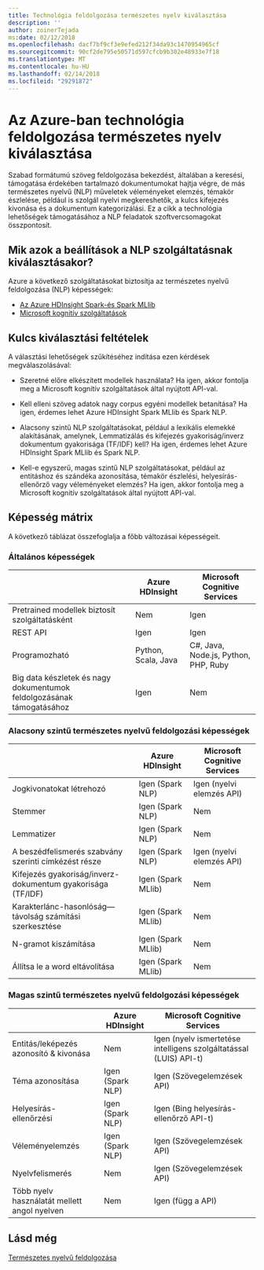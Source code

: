 ```yaml
---
title: Technológia feldolgozása természetes nyelv kiválasztása
description: ''
author: zoinerTejada
ms:date: 02/12/2018
ms.openlocfilehash: dacf7bf9cf3e9efed212f34da93c1470954965cf
ms.sourcegitcommit: 90cf2de795e50571d597cfcb9b302e48933e7f18
ms.translationtype: MT
ms.contentlocale: hu-HU
ms.lasthandoff: 02/14/2018
ms.locfileid: "29291872"
---
```

# <a name="choosing-a-natural-language-processing-technology-in-azure"></a>Az Azure-ban technológia feldolgozása természetes nyelv kiválasztása

Szabad formátumú szöveg feldolgozása bekezdést, általában a keresési, támogatása érdekében tartalmazó dokumentumokat hajtja végre, de más természetes nyelvű (NLP) műveletek véleményeket elemzés, témakör észlelése, például is szolgál nyelvi megkereshetők, a kulcs kifejezés kivonása és a dokumentum kategorizálási. Ez a cikk a technológia lehetőségek támogatásához a NLP feladatok szoftvercsomagokat összpontosít.

## <a name="what-are-your-options-when-choosing-an-nlp-service"></a>Mik azok a beállítások a NLP szolgáltatásnak kiválasztásakor?

Azure a következő szolgáltatásokat biztosítja az természetes nyelvű feldolgozása (NLP) képességek:

- [Az Azure HDInsight Spark-és Spark MLlib](/azure/hdinsight/spark/apache-spark-overview)
- [Microsoft kognitív szolgáltatások](/azure/#pivot=products&panel=cognitive)

## <a name="key-selection-criteria"></a>Kulcs kiválasztási feltételek

A választási lehetőségek szűkítéséhez indítása ezen kérdések megválaszolásával:

- Szeretné előre elkészített modellek használata? Ha igen, akkor fontolja meg a Microsoft kognitív szolgáltatások által nyújtott API-val.

- Kell elleni szöveg adatok nagy corpus egyéni modellek betanítása? Ha igen, érdemes lehet Azure HDInsight Spark MLlib és Spark NLP.

- Alacsony szintű NLP szolgáltatásokat, például a lexikális elemekké alakításának, amelynek, Lemmatizálás és kifejezés gyakoriság/inverz dokumentum gyakorisága (TF/IDF) kell? Ha igen, érdemes lehet Azure HDInsight Spark MLlib és Spark NLP.

- Kell-e egyszerű, magas szintű NLP szolgáltatásokat, például az entitáshoz és szándéka azonosítása, témakör észlelési, helyesírás-ellenőrző vagy véleményeket elemzés? Ha igen, akkor fontolja meg a Microsoft kognitív szolgáltatások által nyújtott API-val.

## <a name="capability-matrix"></a>Képesség mátrix

A következő táblázat összefoglalja a főbb változásai képességeit.  

### <a name="general-capabilities"></a>Általános képességek

| | Azure HDInsight | Microsoft Cognitive Services |
| --- | --- | --- |
| Pretrained modellek biztosít szolgáltatásként | Nem | Igen |
| REST API | Igen | Igen |
| Programozható | Python, Scala, Java | C#, Java, Node.js, Python, PHP, Ruby |
| Big data készletek és nagy dokumentumok feldolgozásának támogatásához | Igen | Nem |

### <a name="low-level-natural-language-processing-capabilities"></a>Alacsony szintű természetes nyelvű feldolgozási képességek

| | Azure HDInsight | Microsoft Cognitive Services |  
| --- | --- | --- | 
| Jogkivonatokat létrehozó | Igen (Spark NLP) | Igen (nyelvi elemzés API) |
| Stemmer | Igen (Spark NLP) | Nem |
| Lemmatizer | Igen (Spark NLP) | Nem |
| A beszédfelismerés szabvány szerinti címkézést része | Igen (Spark NLP) | Igen (nyelvi elemzés API) |
| Kifejezés gyakoriság/inverz-dokumentum gyakorisága (TF/IDF) | Igen (Spark MLlib) | Nem |
| Karakterlánc-hasonlóság&mdash;távolság számítási szerkesztése | Igen (Spark MLlib) | Nem |
| N-gramot kiszámítása | Igen (Spark MLlib) | Nem |
| Állítsa le a word eltávolítása | Igen (Spark MLlib) | Nem |

### <a name="high-level-natural-language-processing-capabilities"></a>Magas szintű természetes nyelvű feldolgozási képességek

| | Azure HDInsight | Microsoft Cognitive Services |
| --- | --- | --- | 
| Entitás/leképezés azonosító & kivonása | Nem | Igen (nyelv ismertetése intelligens szolgáltatással (LUIS) API-t) |    
| Téma azonosítása | Igen (Spark NLP) | Igen (Szövegelemzések API) |
| Helyesírás-ellenőrzési | Igen (Spark NLP) | Igen (Bing helyesírás-ellenőrző API-t) |
| Véleményelemzés | Igen (Spark NLP) | Igen (Szövegelemzések API) |
| Nyelvfelismerés | Nem | Igen (Szövegelemzések API) |
| Több nyelv használatát mellett angol nyelven | Nem | Igen (függ a API) |

## <a name="see-also"></a>Lásd még

[Természetes nyelvű feldolgozása](../scenarios/natural-language-processing.md)
